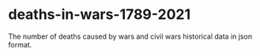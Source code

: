 # deaths-in-wars-1789-2021
The number of deaths caused by wars and civil wars historical data in json format.
